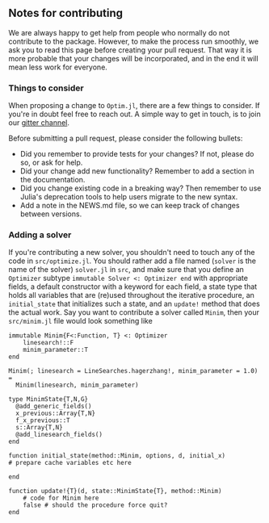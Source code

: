 ## Notes for contributing
We are always happy to get help from people who normally do not contribute to the package. However, to make the process run smoothly, we ask you to read this page before creating your pull request. That way it is more probable that your changes will be incorporated, and in the end it will mean less work for everyone.

### Things to consider
When proposing a change to `Optim.jl`, there are a few things to consider. If you're in doubt feel free to reach out. A simple way to get in touch, is to join our [gitter channel](https://gitter.im/JuliaOpt/Optim.jl).

Before submitting a pull request, please consider the following bullets:
* Did you remember to provide tests for your changes? If not, please do so, or ask for help.
* Did your change add new functionality? Remember to add a section in the documentation.
* Did you change existing code in a breaking way? Then remember to use Julia's deprecation tools to help users migrate to the new syntax.
* Add a note in the NEWS.md file, so we can keep track of changes between versions.

### Adding a solver
If you're contributing a new solver, you shouldn't need to touch any of the code in
`src/optimize.jl`. You should rather add a file named (`solver` is the name of the solver)
`solver.jl` in `src`, and make sure that you define an `Optimizer` subtype
`immutable Solver <: Optimizer end` with appropriate fields, a default constructor with a keyword
for each field, a state type that holds all variables that are (re)used throughout
the iterative procedure, an `initial_state` that initializes such a state, and  an `update!` method
that does the actual work. Say you want to contribute a solver called
`Minim`, then your `src/minim.jl` file would look something like

```
immutable Minim{F<:Function, T} <: Optimizer
    linesearch!::F
    minim_parameter::T
end

Minim(; linesearch = LineSearches.hagerzhang!, minim_parameter = 1.0) =
  Minim(linesearch, minim_parameter)

type MinimState{T,N,G}
  @add_generic_fields()
  x_previous::Array{T,N}
  f_x_previous::T
  s::Array{T,N}
  @add_linesearch_fields()
end

function initial_state(method::Minim, options, d, initial_x)
# prepare cache variables etc here

end

function update!{T}(d, state::MinimState{T}, method::Minim)
    # code for Minim here
    false # should the procedure force quit?
end
```
